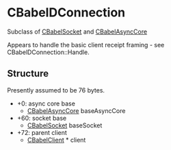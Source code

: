 # CBabelDConnection
Subclass of [CBabelSocket](./CBabelSocket.md) and [CBabelAsyncCore](./CBabelAsyncCore.md)

Appears to handle the basic client receipt framing - see CBabelDConnection::Handle.

Structure
---------

Presently assumed to be 76 bytes.


* +0: async core base
	* [CBabelAsyncCore](./CBabelAsyncCore.md) baseAsyncCore
* +60: socket base
	* [CBabelSocket](./CBabelSocket.md) baseSocket
* +72: parent client
	* [CBabelClient](./CBabelClient.md) * client


